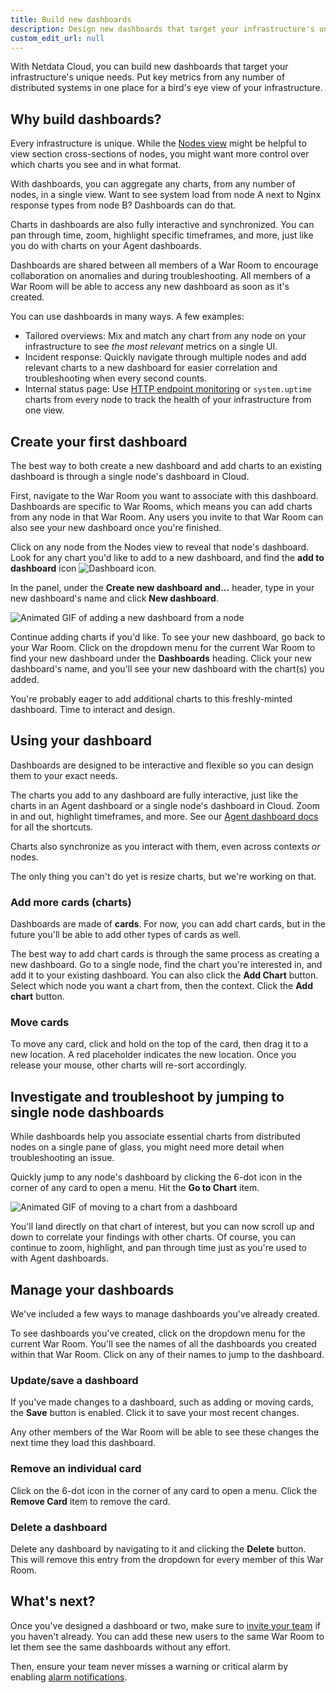 ```yaml
---
title: Build new dashboards
description: Design new dashboards that target your infrastructure's unique needs and share them with your team for targeted visual anomaly detection or incident response.
custom_edit_url: null
---
```


With Netdata Cloud, you can build new dashboards that target your infrastructure's unique needs. Put key metrics from
any number of distributed systems in one place for a bird's eye view of your infrastructure.

## Why build dashboards?

Every infrastructure is unique. While the [Nodes view](/docs/cloud/visualize/nodes) might be helpful to view section
cross-sections of nodes, you might want more control over which charts you see and in what format.

With dashboards, you can aggregate any charts, from any number of nodes, in a single view. Want to see system load from
node A next to Nginx response types from node B? Dashboards can do that.

Charts in dashboards are also fully interactive and synchronized. You can pan through time, zoom, highlight specific
timeframes, and more, just like you do with charts on your Agent dashboards.

Dashboards are shared between all members of a War Room to encourage collaboration on anomalies and during
troubleshooting. All members of a War Room will be able to access any new dashboard as soon as it's created.

You can use dashboards in many ways. A few examples:

-   Tailored overviews: Mix and match any chart from any node on your infrastructure to see _the most relevant_ metrics
    on a single UI.
-   Incident response: Quickly navigate through multiple nodes and add relevant charts to a new dashboard for easier
    correlation and troubleshooting when every second counts.
-   Internal status page: Use [HTTP endpoint monitoring](/docs/agent/collectors/go.d.plugin/modules/httpcheck) or
    `system.uptime` charts from every node to track the health of your infrastructure from one view.

## Create your first dashboard

The best way to both create a new dashboard and add charts to an existing dashboard is through a single node's dashboard
in Cloud.

First, navigate to the War Room you want to associate with this dashboard. Dashboards are specific to War Rooms, which
means you can add charts from any node in that War Room. Any users you invite to that War Room can also see your new
dashboard once you're finished.

Click on any node from the Nodes view to reveal that node's dashboard. Look for any chart you'd like to add to a new
dashboard, and find the **add to dashboard** icon <img
src="https://user-images.githubusercontent.com/1153921/87587846-827fdb00-c697-11ea-9f31-aed0b8c6afba.png" alt="Dashboard
icon" class="image-inline" />. 

In the panel, under the **Create new dashboard and...** header, type in your new dashboard's name and click **New
dashboard**.

![Animated GIF of adding a new dashboard from a
node](https://user-images.githubusercontent.com/1153921/87608714-799e0200-c6b5-11ea-9789-febf0aaf0508.gif)

Continue adding charts if you'd like. To see your new dashboard, go back to your War Room. Click on the dropdown menu
for the current War Room to find your new dashboard under the **Dashboards** heading. Click your new dashboard's name,
and you'll see your new dashboard with the chart(s) you added.

You're probably eager to add additional charts to this freshly-minted dashboard. Time to interact and design.

## Using your dashboard

Dashboards are designed to be interactive and flexible so you can design them to your exact needs.

The charts you add to any dashboard are fully interactive, just like the charts in an Agent dashboard or a single node's
dashboard in Cloud. Zoom in and out, highlight timeframes, and more. See our [Agent dashboard
docs](https://learn.netdata.cloud/docs/agent/web#using-charts) for all the shortcuts.

Charts also synchronize as you interact with them, even across contexts _or_ nodes.

The only thing you can't do yet is resize charts, but we're working on that.

### Add more cards (charts)

Dashboards are made of **cards**. For now, you can add chart cards, but in the future you'll be able to add other types
of cards as well.

The best way to add chart cards is through the same process as creating a new dashboard. Go to a single node, find the
chart you're interested in, and add it to your existing dashboard. You can also click the **Add Chart** button. Select
which node you want a chart from, then the context. Click the **Add chart** button.

### Move cards

To move any card, click and hold on the top of the card, then drag it to a new location. A red placeholder indicates the
new location. Once you release your mouse, other charts will re-sort accordingly.

## Investigate and troubleshoot by jumping to single node dashboards

While dashboards help you associate essential charts from distributed nodes on a single pane of glass, you might need
more detail when troubleshooting an issue.

Quickly jump to any node's dashboard by clicking the 6-dot icon in the corner of any card to open a menu. Hit the **Go
to Chart** item.

![Animated GIF of moving to a chart from a
dashboard](https://user-images.githubusercontent.com/1153921/87608819-ba961680-c6b5-11ea-99a0-f90d72953f7c.gif)

You'll land directly on that chart of interest, but you can now scroll up and down to correlate your findings with other
charts. Of course, you can continue to zoom, highlight, and pan through time just as you're used to with Agent
dashboards.

## Manage your dashboards

We've included a few ways to manage dashboards you've already created.

To see dashboards you've created, click on the dropdown menu for the current War Room. You'll see the names of all the
dashboards you created within that War Room. Click on any of their names to jump to the dashboard.

### Update/save a dashboard

If you've made changes to a dashboard, such as adding or moving cards, the **Save** button is enabled. Click it to save
your most recent changes.

Any other members of the War Room will be able to see these changes the next time they load this dashboard.

### Remove an individual card

Click on the 6-dot icon in the corner of any card to open a menu. Click the **Remove Card** item to remove the card.

### Delete a dashboard

Delete any dashboard by navigating to it and clicking the **Delete** button. This will remove this entry from the
dropdown for every member of this War Room.

## What's next?

Once you've designed a dashboard or two, make sure to [invite your team](/docs/cloud/collaborate/invite-your-team) if
you haven't already. You can add these new users to the same War Room to let them see the same dashboards without any
effort.

Then, ensure your team never misses a warning or critical alarm by enabling
[alarm notifications](/docs/cloud/monitor/notifications).
